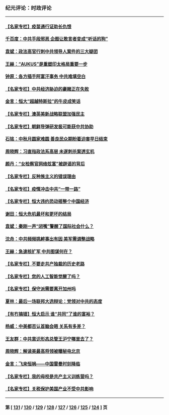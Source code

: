 ### 纪元评论：时政评论
---
#### [【名家专栏】疫苗通行证助长仇恨](../../pages/nsc1025/n13243695.md) 
#### [千百度：中共手段邪恶 企图让敢言者变成“听话的狗”](../../pages/nsc1025/n13244811.md) 
#### [袁斌：政法高官行刺中共领导人案件的三大疑团](../../pages/nsc1025/n13244763.md) 
#### [王赫：“AUKUS”是重塑印太格局重要一步](../../pages/nsc1025/n13244347.md) 
#### [钟原：各方插手阿富汗事务 中共难填空白](../../pages/nsc1025/n13244218.md) 
#### [【名家专栏】中共经济胁迫的豪赌正在失败](../../pages/nsc1025/n13241762.md) 
#### [金言：恒大“超越特斯拉”的牛皮成笑话](../../pages/nsc1025/n13244079.md) 
#### [【名家专栏】澳英美新战略联盟加强民主](../../pages/nsc1025/n13243809.md) 
#### [【名家专栏】朝鲜导弹研发极可能获中共协助](../../pages/nsc1025/n13241668.md) 
#### [石铭：中秋月圆家难圆 善良民众期盼着迫害早日结束](../../pages/nsc1025/n13242648.md) 
#### [周晓辉：习直指政法系高层 未遂刺杀案透玄机](../../pages/nsc1025/n13242464.md) 
#### [颜丹：“女检察官网络炫富”被辟谣的背后](../../pages/nsc1025/n13242440.md) 
#### [【名家专栏】反种族主义的错误理由](../../pages/nsc1025/n13241715.md) 
#### [【名家专栏】疫情冲击中共“一带一路”](../../pages/nsc1025/n13241656.md) 
#### [【名家专栏】恒大违约恐动摇整个中国经济](../../pages/nsc1025/n13241783.md) 
#### [谢田：恒大危机最坏和更坏的结局](../../pages/nsc1025/n13240888.md) 
#### [袁斌：秦刚一声“闭嘴”警醒了国际社会什么？](../../pages/nsc1025/n13240851.md) 
#### [沈舟：中共频频挑衅事出有因 美军需调整战略](../../pages/nsc1025/n13240397.md) 
#### [王赫：急速核扩军 中共图谋何在？](../../pages/nsc1025/n13239555.md) 
#### [【名家专栏】不要走共产独裁的历史老路](../../pages/nsc1025/n13238942.md) 
#### [【名家专栏】您的人工智能觉醒了吗？](../../pages/nsc1025/n13238848.md) 
#### [【名家专栏】保守派需要离开加州吗](../../pages/nsc1025/n13238781.md) 
#### [夏林：最后一场联邦大选辩论：党领对中共的态度](../../pages/nsc1025/n13239590.md) 
#### [【有冇搞错】恒大启示 谁“共同”了谁的富裕？](../../pages/nsc1025/n13237005.md) 
#### [杨威：中美都否认首脑会晤 关系有多差？](../../pages/nsc1025/n13237533.md) 
#### [王友群：中共意识形态总管王沪宁哪里去了？](../../pages/nsc1025/n13236838.md) 
#### [周晓辉：解读美最高将领被曝秘电北京](../../pages/nsc1025/n13236873.md) 
#### [金言：飞来恒祸——中国雷曼时刻降临](../../pages/nsc1025/n13236993.md) 
#### [【名家专栏】我的母校是共产主义训练营吗？](../../pages/nsc1025/n13236114.md) 
#### [【名家专栏】关税保护美国产业不受中共影响](../../pages/nsc1025/n13236146.md) 

---
#### 第 [ [131](./131.md) / [130](./130.md) / [129](./129.md) / [128](./128.md) / [127](./127.md) / [126](./126.md) / [125](./125.md) / [124](./124.md) ] 页
